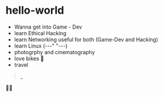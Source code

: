 # hello-world
- Wanna get into Game - Dev
- learn Ethical Hacking
- learn Networking useful for both (Game-Dev and Hacking)
- learn Linux (---" "---)
- photogrphy and cinematography
- love bikes 🖤
- travel

>_

✌🏼
